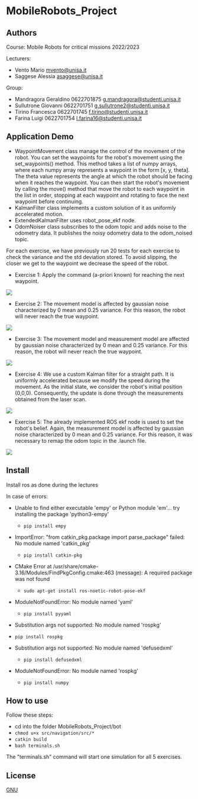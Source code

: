 # MobileRobots_Project

## Authors
Course: Mobile Robots for critical missions 2022/2023
 
Lecturers: 
* Vento Mario	       mvento@unisa.it
* Saggese Alessia    asaggese@unisa.it
 
Group:
* Mandragora Geraldino 0622701875    g.mandragora@studenti.unisa.it
* Sullutrone Giovanni  0622701751    g.sullutrone2@studenti.unisa.it
* Tirino Francesca     0622701745    f.tirino@studenti.unisa.it
* Farina Luigi         0622701754    l.farina16@studenti.unisa.it

## Application Demo
* WaypointMovement class manage the control of the movement of the robot. You can set the waypoints for the robot's movement using the set_waypoints() method. This method takes a list of numpy arrays, where each numpy array represents a waypoint in the form [x, y, theta]. The theta value represents the angle at which the robot should be facing when it reaches the waypoint.
You can then start the robot's movement by calling the move() method that move the robot to each waypoint in the list in order, stopping at each waypoint and rotating to face the next waypoint before continuing.
* KalmanFilter class implements a custom solution of it as uniformly accelerated motion.
* ExtendedKalmanFilter uses robot_pose_ekf node.
* OdomNoiser class subscribes to the odom topic and adds noise to the odometry data. It publishes the noisy odometry data to the odom_noised topic.

For each exercise, we have previously run 20 tests for each exercise to check the variance and the std deviation stored. To avoid slipping, the closer we get to the waypoint we decrease the speed of the robot.
* Exercise 1:
Apply the command (a-priori known) for reaching the next waypoint. 
<img src="/bot/src/navigation/images/Figure_1.png"/>

* Exercise 2:
The movement model is affected by gaussian noise characterized by 0 mean and 0.25 variance. For this reason, the robot will never reach the true waypoint.
<img src="/bot/src/navigation/images/Figure_2.png"/>

* Exercise 3:
The movement model and measurement model are affected by gaussian noise characterized by 0 mean and 0.25 variance. For this reason, the robot will never reach the true waypoint. 
<img src="/bot/src/navigation/images/Figure_3.png"/>

* Exercise 4:
We use a custom Kalman filter for a straight path. It is uniformly accelerated because we modify the speed during the movement. As the initial state, we consider the robot's initial position (0,0,0). Consequently, the update is done through the measurements obtained from the laser scan.
<img src="/bot/src/navigation/images/Figure_4.png"/>

* Exercise 5:
The already implemented ROS ekf node is used to set the robot's belief. Again, the measurement model is affected by gaussian noise characterized by 0 mean and 0.25 variance. For this reason, it was necessary to remap the odom topic in the .launch file.
<img src="/bot/src/navigation/images/Figure_5.png"/>

## Install
Install ros as done during the lectures 

In case of errors:
* Unable to find either executable 'empy' or Python module 'em'...  try installing the package 'python3-empy'

  * ```pip install empy ```

* ImportError: "from catkin_pkg.package import parse_package" failed: No module named 'catkin_pkg'

  * ```pip install catkin-pkg``` 
  
* CMake Error at /usr/share/cmake-3.16/Modules/FindPkgConfig.cmake:463 (message): A required package was not found

  * ```sudo apt-get install ros-noetic-robot-pose-ekf``` 

* ModuleNotFoundError: No module named 'yaml'

  * ```pip install pyyaml``` 

*  Substitution args not supported:  No module named 'rospkg'
  * ```pip install rospkg``` 

* Substitution args not supported:  No module named 'defusedxml'

  * ```pip install defusedxml``` 

* ModuleNotFoundError: No module named 'rospkg'
  * ```pip install numpy``` 


## How to use
Follow these steps:
* cd into the folder MobileRobots_Project/bot
* ```chmod u+x src/navigation/src/*``` 
* ```catkin build``` 
* ```bash terminals.sh``` 

The "terminals.sh" command will start one simulation for all 5 exercises.

## License
[GNU](https://choosealicense.com/licenses/gpl-3.0/)
